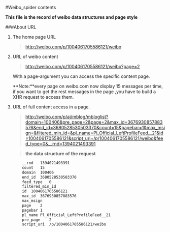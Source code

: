 #Weibo_spider contents

**This file is the record of weibo data structures and page style**

###About URL

1. The home page URL
    
    > http://weibo.com/p/1004061705586121/weibo

2. URL of weibo content

    > http://weibo.com/p/1004061705586121/weibo?page=2

    With a page-argument you can access the specific content page.
    
    **Note:**every page on weibo.com now display 15 messages per time,
    if you want to get the rest messages in the page ,you have to build
    a XHR request to access them.

3. URL of full content access in a page.
    
    > http://weibo.com/p/aj/mblog/mbloglist?domain=100406&pre_page=2&page=2&max_id=3676930857883576&end_id=3680528530503370&count=15&pagebar=1&max_msign=&filtered_min_id=&pl_name=Pl_Official_LeftProfileFeed__21&id=1004061705586121&script_uri=/p/1004061705586121/weibo&feed_type=0&__rnd=1394021493391
    
    >**the data structure of the request**
    ```html
        __rnd	1394021493391
        count	15
        domain	100406
        end_id	3680528530503370
        feed_type	0
        filtered_min_id	
        id	1004061705586121
        max_id	3676930857883576
        max_msign	
        page	2
        pagebar	1
        pl_name	Pl_Official_LeftProfileFeed__21
        pre_page	2
        script_uri	/p/1004061705586121/weibo
    ```
